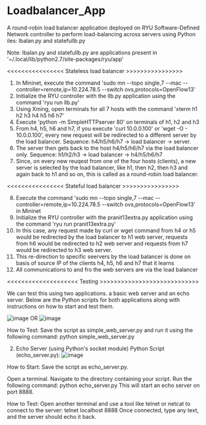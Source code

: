 # Loadbalancer_App
A round-robin load balancer application deployed on RYU Software-Defined Network controller to perform load-balancing across servers using Python
iles: lbalan.py and statefullb.py


Note: lbalan.py and statefullb.py are applications present in '~/.local/lib/python2.7/site-packages/ryu/app' 

<<<<<<<<<<<<<<<< Stateless load balancer >>>>>>>>>>>>>>>>
1) In Mininet, execute the command 'sudo mn --topo single,7 --mac --controller=remote,ip=10.224.78.5 --switch ovs,protocols=OpenFlow13'
2) Initialize the RYU controller with the llb.py application using the command 'ryu run llb.py'
3) Using Xming, open terminals for all 7 hosts with the command 'xterm h1 h2 h3 h4 h5 h6 h7'
4) Execute 'python -m SimpleHTTPserver 80' on terminals of h1, h2 and h3
5) From h4, h5, h6 and h7, if you execute 'curl 10.0.0.100' or 'wget -O - 10.0.0.100', every new request will be redirected to a different server by the load balancer. Sequence: h4/h5/h6/h7 -> load balancer -> server.
6) The server then gets back to the host h4/h5/h6/h7 via the load balancer only. Sequence: h1/h2/h3 -> load balancer -> h4/h5/h6/h7
7) Since, on every new reuqest from one of the four hosts (clients), a new server is selected by the load balancer, like h1, then h2, then h3 and again back to h1 and so on, this is called as a round-robin load balancer.

<<<<<<<<<<<<<<<< Stateful load balancer >>>>>>>>>>>>>>>>

8) Execute the command 'sudo mn --topo single,7 --mac --controller=remote,ip=10.224.78.5 --switch ovs,protocols=OpenFlow13' in Mininet
9) Initialize the RYU controller with the pranit13extra.py application using the command 'ryu run pranit13extra.py'
10) In this case, any request made by curl or wget command from h4 or h5 would be redirected by the load balancer to h1 web server, requests from h6 would be redirected to h2 web server and requests from h7 would be redirected to h3 web server.
11) This re-direction to specific seervers by the load balancer is done on basis of source IP of the clients h4, h5, h6 and h7 that it learns
12) All communications to and fro the web servers are via the load balancer


<<<<<<<<<<<<<<<<<<<< Testing >>>>>>>>>>>>>>>>>>>>>>>>>>>>

We can test this using two applications. a basic web server and an echo server. Below are the Python scripts for both applications along with instructions on how to start and test them.

![image](https://github.com/feralforreal/Loadbalancer_App/assets/132085748/da6f580c-ad03-48ed-b0ae-c0b989056089)
OR 
![image](https://github.com/feralforreal/Loadbalancer_App/assets/132085748/9e5287ca-3699-4810-aa16-de47f01bd3fc)


How to Test:
Save the script as simple_web_server.py and run it using the following command:
python simple_web_server.py


2. Echo Server (using Python's socket module)
Python Script (echo_server.py):
![image](https://github.com/feralforreal/Loadbalancer_App/assets/132085748/853440b2-2f2f-438f-bc90-941359e69eca)

How to Start:
Save the script as echo_server.py.

Open a terminal.
Navigate to the directory containing your script.
Run the following command:
python echo_server.py
This will start an echo server on port 8888.

How to Test:
Open another terminal and use a tool like telnet or netcat to connect to the server:
telnet localhost 8888
Once connected, type any text, and the server should echo it back.

